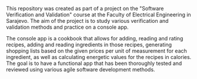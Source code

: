 This repository was created as part of a project on the "Software Verification and Validation" course at the Faculty of Electrical Engineering in Sarajevo. 
The aim of the project is to study various verification and validation methods and practice on a console app. 

The console app is a cookbook that allows for adding, reading and rating recipes, adding and reading ingredients in those recipes, 
generating shopping lists based on the given prices per unit of measurement for each ingredient, as well as calculating energetic values for the recipes in 
calories. The goal is to have a functional app that has been thoroughly tested and reviewed using various agile software development methods.
